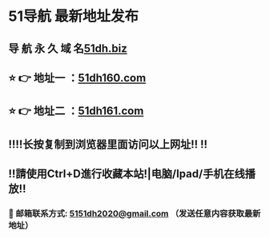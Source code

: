 # 51导航 最新地址发布 
## 导 航 永 久 域 名[51dh.biz](HttpS://51dh.biz:8888/?channel=boke7)
## ⭐️ 👉 地址一 ：[51dh160.com](HttpS://51dh160.com:8888/?channel=boke7)
## ⭐️ 👉 地址二 ：[51dh161.com](HttpS://51dh161.com:8888/?channel=boke7)
## ‼️‼️长按复制到浏览器里面访问以上网址‼️  ‼️
## ‼️請使用Ctrl+D進行收藏本站!|电脑/Ipad/手机在线播放‼️
### 📧 邮箱联系方式: 5151dh2020@gmail.com （发送任意内容获取最新地址）

